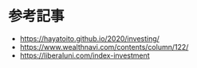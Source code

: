 # 参考記事

- https://hayatoito.github.io/2020/investing/
- https://www.wealthnavi.com/contents/column/122/
- https://liberaluni.com/index-investment